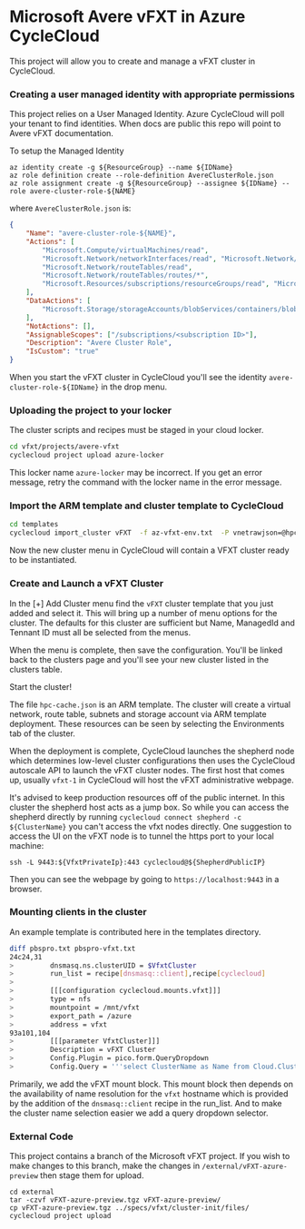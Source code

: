 # Microsoft Avere vFXT in Azure CycleCloud

This project will allow you to create and manage a vFXT cluster in CycleCloud.  

### Creating a user managed identity with appropriate permissions

This project relies on a User Managed Identity. Azure CycleCloud will poll your tenant to find identities. When docs are public this repo will point to Avere vFXT documentation.  

To setup the Managed Identity

    az identity create -g ${ResourceGroup} --name ${IDName}
    az role definition create --role-definition AvereClusterRole.json
    az role assignment create -g ${ResourceGroup} --assignee ${IDName} --role avere-cluster-role-${NAME}

where `AvereClusterRole.json` is:
```json
{
    "Name": "avere-cluster-role-${NAME}",
    "Actions": [
        "Microsoft.Compute/virtualMachines/read",
        "Microsoft.Network/networkInterfaces/read", "Microsoft.Network/virtualNetworks/subnets/read",
        "Microsoft.Network/routeTables/read",
        "Microsoft.Network/routeTables/routes/*",
        "Microsoft.Resources/subscriptions/resourceGroups/read", "Microsoft.Storage/storageAccounts/blobServices/containers/delete", "Microsoft.Storage/storageAccounts/blobServices/containers/read", "Microsoft.Storage/storageAccounts/blobServices/containers/write"
    ],
    "DataActions": [
        "Microsoft.Storage/storageAccounts/blobServices/containers/blobs/delete", "Microsoft.Storage/storageAccounts/blobServices/containers/blobs/read","Microsoft.Storage/storageAccounts/blobServices/containers/blobs/write"
    ],
    "NotActions": [],
    "AssignableScopes": ["/subscriptions/<subscription ID>"],
    "Description": "Avere Cluster Role",
    "IsCustom": "true"
}
```

When you start the vFXT cluster in CycleCloud you'll see the identity `avere-cluster-role-${IDName}` in the drop menu.

### Uploading the project to your locker

The cluster scripts and recipes must be staged in your cloud locker.

```bash
cd vfxt/projects/avere-vfxt
cyclecloud project upload azure-locker
```

This locker name `azure-locker` may be incorrect.  If you get an error message, retry the command with the locker name in the error message.

### Import the ARM template and cluster template to CycleCloud

```bash
cd templates
cyclecloud import_cluster vFXT  -f az-vfxt-env.txt  -P vnetrawjson=@hpc-cache.json -t
```

Now the new cluster menu in CycleCloud will contain a VFXT cluster ready to be instantiated. 

### Create and Launch a vFXT Cluster

In the [+] Add Cluster menu find the `vFXT` cluster template that you just added and select it.  This will bring up a number of menu options for the cluster.  The defaults for this cluster are sufficient but Name, ManagedId and Tennant ID must all be selected from the menus.

When the menu is complete, then save the configuration.  You'll be linked back to the clusters page and you'll see your new cluster listed in the clusters table.

Start the cluster!

The file `hpc-cache.json` is an ARM template.  The cluster will create a virtual network, route table, subnets and storage account via ARM template deployment.  These resources can be seen by selecting the Environments tab of the cluster. 

When the deployment is complete, CycleCloud launches the shepherd node which determines low-level cluster configurations then uses the CycleCloud autoscale API to launch the vFXT cluster nodes.  The first host that comes up, usually `vfxt-1` in CycleCloud will host the vFXT administrative webpage.

It's advised to keep production resources off of the public internet. In this cluster the shepherd host acts as a jump box.  So while you can access the shepherd directly by running `cyclecloud connect shepherd -c ${ClusterName}` you can't access the vfxt nodes directly.  One suggestion to access the UI on the vFXT node is to tunnel the https port to your local machine:

    ssh -L 9443:${VfxtPrivateIp}:443 cyclecloud@${ShepherdPublicIP}

Then you can see the webpage by going to `https://localhost:9443` in a browser.

### Mounting clients in the cluster

An example template is contributed here in the templates directory.  

```bash
diff pbspro.txt pbspro-vfxt.txt
24c24,31
>         dnsmasq.ns.clusterUID = $VfxtCluster
>         run_list = recipe[dnsmasq::client],recipe[cyclecloud]
> 
>         [[[configuration cyclecloud.mounts.vfxt]]]
>         type = nfs
>         mountpoint = /mnt/vfxt
>         export_path = /azure
>         address = vfxt
93a101,104
>         [[[parameter VfxtCluster]]]
>         Description = vFXT Cluster
>         Config.Plugin = pico.form.QueryDropdown
>         Config.Query = '''select ClusterName as Name from Cloud.Cluster where state === "started" '''
```

Primarily, we add the vFXT mount block.  This mount block then depends on the availability of name resolution for the `vfxt` hostname which is provided by the addition of the `dnsmasq::client` recipe in the run_list.  And to make the cluster name selection easier we add a query dropdown selector.

### External Code

This project contains a branch of the Microsoft vFXT project. If you wish to make changes to this branch, make the changes in `/external/vFXT-azure-preview` then stage them for upload.

```
cd external
tar -czvf vFXT-azure-preview.tgz vFXT-azure-preview/
cp vFXT-azure-preview.tgz ../specs/vfxt/cluster-init/files/
cyclecloud project upload
```